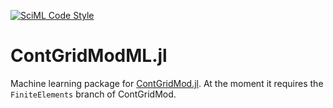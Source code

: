 [![SciML Code Style](https://img.shields.io/static/v1?label=code%20style&message=SciML&color=9558b2&labelColor=389826)](https://github.com/SciML/SciMLStyle)
# ContGridModML.jl

Machine learning package for [ContGridMod.jl](https://github.com/laurentpagnier/ContGridMod.jl).
At the moment it requires the `FiniteElements` branch of ContGridMod.
